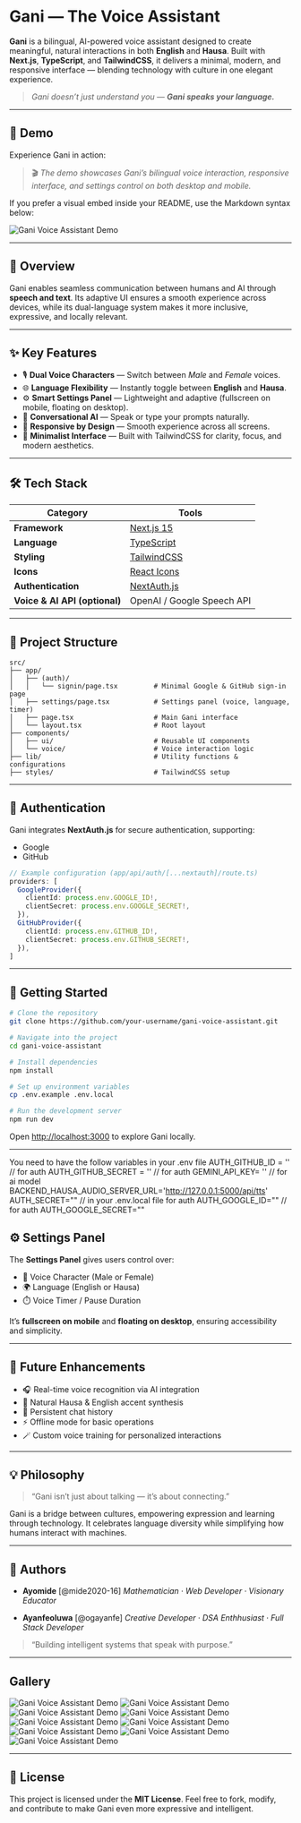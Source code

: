 # **Gani — The Voice Assistant**

**Gani** is a bilingual, AI-powered voice assistant designed to create meaningful, natural interactions in both **English** and **Hausa**.
Built with **Next.js**, **TypeScript**, and **TailwindCSS**, it delivers a minimal, modern, and responsive interface — blending technology with culture in one elegant experience.

> *Gani doesn’t just understand you — **Gani speaks your language.***

---

## 🎥 **Demo**

Experience Gani in action:

> 🎬 *The demo showcases Gani’s bilingual voice interaction, responsive interface, and settings control on both desktop and mobile.*

If you prefer a visual embed inside your README, use the Markdown syntax below:


![Gani Voice Assistant Demo](/demo/demo.png)


---

## 🚀 **Overview**

Gani enables seamless communication between humans and AI through **speech and text**.
Its adaptive UI ensures a smooth experience across devices, while its dual-language system makes it more inclusive, expressive, and locally relevant.

---

## ✨ **Key Features**

* 🎙️ **Dual Voice Characters** — Switch between *Male* and *Female* voices.
* 🌐 **Language Flexibility** — Instantly toggle between **English** and **Hausa**.
* ⚙️ **Smart Settings Panel** — Lightweight and adaptive (fullscreen on mobile, floating on desktop).
* 🧠 **Conversational AI** — Speak or type your prompts naturally.
* 📱 **Responsive by Design** — Smooth experience across all screens.
* 💎 **Minimalist Interface** — Built with TailwindCSS for clarity, focus, and modern aesthetics.

---

## 🛠️ **Tech Stack**

| Category                      | Tools                                                     |
| ----------------------------- | --------------------------------------------------------- |
| **Framework**                 | [Next.js 15](https://nextjs.org/)                         |
| **Language**                  | [TypeScript](https://www.typescriptlang.org/)             |
| **Styling**                   | [TailwindCSS](https://tailwindcss.com/)                   |
| **Icons**                     | [React Icons](https://react-icons.github.io/react-icons/) |
| **Authentication**            | [NextAuth.js](https://next-auth.js.org/)                  |
| **Voice & AI API (optional)** | OpenAI / Google Speech API                                |

---

## 📁 **Project Structure**

```
src/
├── app/
│   ├── (auth)/
│   │   └── signin/page.tsx         # Minimal Google & GitHub sign-in page
│   ├── settings/page.tsx           # Settings panel (voice, language, timer)
│   ├── page.tsx                    # Main Gani interface
│   └── layout.tsx                  # Root layout
├── components/
│   ├── ui/                         # Reusable UI components
│   └── voice/                      # Voice interaction logic
├── lib/                            # Utility functions & configurations
├── styles/                         # TailwindCSS setup
```

---

## 🔐 **Authentication**

Gani integrates **NextAuth.js** for secure authentication, supporting:

* Google
* GitHub

```ts
// Example configuration (app/api/auth/[...nextauth]/route.ts)
providers: [
  GoogleProvider({
    clientId: process.env.GOOGLE_ID!,
    clientSecret: process.env.GOOGLE_SECRET!,
  }),
  GitHubProvider({
    clientId: process.env.GITHUB_ID!,
    clientSecret: process.env.GITHUB_SECRET!,
  }),
]
```

---

## 🧭 **Getting Started**

```bash
# Clone the repository
git clone https://github.com/your-username/gani-voice-assistant.git

# Navigate into the project
cd gani-voice-assistant

# Install dependencies
npm install

# Set up environment variables
cp .env.example .env.local

# Run the development server
npm run dev
```

Open [http://localhost:3000](http://localhost:3000) to explore Gani locally.

---

You need to have the follow variables in your .env file
AUTH_GITHUB_ID = '' // for auth
AUTH_GITHUB_SECRET = '' // for auth
GEMINI_API_KEY= '' // for ai model
BACKEND_HAUSA_AUDIO_SERVER_URL='http://127.0.0.1:5000/api/tts'
AUTH_SECRET="" // in your .env.local file for auth
AUTH_GOOGLE_ID="" // for auth
AUTH_GOOGLE_SECRET=""

## ⚙️ **Settings Panel**

The **Settings Panel** gives users control over:

* 🔄 Voice Character (Male or Female)
* 🌍 Language (English or Hausa)
* ⏱️ Voice Timer / Pause Duration

It’s **fullscreen on mobile** and **floating on desktop**, ensuring accessibility and simplicity.

---

## 🔮 **Future Enhancements**

* 🎧 Real-time voice recognition via AI integration
* 📢 Natural Hausa & English accent synthesis
* 💬 Persistent chat history
* ⚡ Offline mode for basic operations
* 🪄 Custom voice training for personalized interactions

---

## 💡 **Philosophy**

> “Gani isn’t just about talking — it’s about connecting.”

Gani is a bridge between cultures, empowering expression and learning through technology.
It celebrates language diversity while simplifying how humans interact with machines.

---

## 🩵 **Authors**

* **Ayomide** [@mide2020-16]
  *Mathematician · Web Developer · Visionary Educator*

* **Ayanfeoluwa** [@ogayanfe]
  *Creative Developer · DSA Enthhusiast · Full Stack Developer*

> “Building intelligent systems that speak with purpose.”

---

## Gallery
![Gani Voice Assistant Demo](/demo/demo2.png)
![Gani Voice Assistant Demo](/demo/demo3.png)
![Gani Voice Assistant Demo](/demo/demo4.png)
![Gani Voice Assistant Demo](/demo/demo5.png)
![Gani Voice Assistant Demo](/demo/demo6.png)
![Gani Voice Assistant Demo](/demo/demo7.png)
![Gani Voice Assistant Demo](/demo/demo8.png)
![Gani Voice Assistant Demo](/demo/demo9.png)
![Gani Voice Assistant Demo](/demo/demo10.jpg)

 ---

## 📜 **License**

This project is licensed under the **MIT License**.
Feel free to fork, modify, and contribute to make Gani even more expressive and intelligent.

